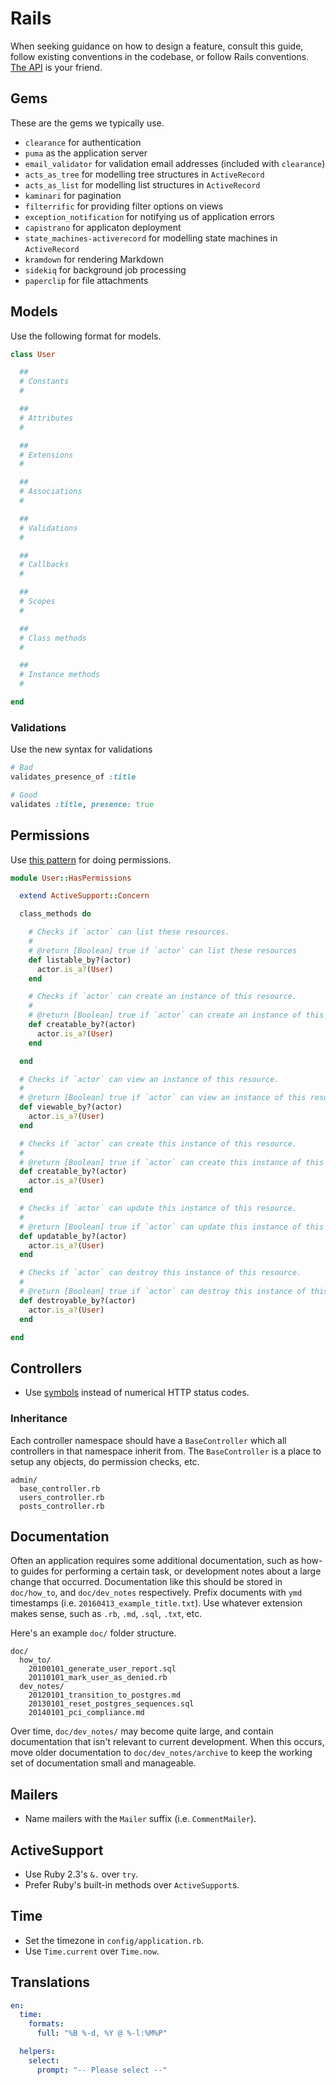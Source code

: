 # Rails

When seeking guidance on how to design a feature, consult this guide, follow existing conventions in the codebase, or follow Rails conventions. [The API](http://api.rubyonrails.org/) is your friend.

## Gems

These are the gems we typically use.

* `clearance` for authentication
* `puma` as the application server
* `email_validator` for validation email addresses (included with `clearance`)
* `acts_as_tree` for modelling tree structures in `ActiveRecord`
* `acts_as_list` for modelling list structures in `ActiveRecord`
* `kaminari` for pagination
* `filterrific` for providing filter options on views
* `exception_notification` for notifying us of application errors
* `capistrano` for applicaton deployment
* `state_machines-activerecord` for modelling state machines in `ActiveRecord`
* `kramdown` for rendering Markdown
* `sidekiq` for background job processing
* `paperclip` for file attachments

## Models

Use the following format for models.

```ruby
class User

  ##
  # Constants
  #

  ##
  # Attributes
  #

  ##
  # Extensions
  #

  ##
  # Associations
  #

  ##
  # Validations
  #

  ##
  # Callbacks
  #

  ##
  # Scopes
  #

  ##
  # Class methods
  #

  ##
  # Instance methods
  #

end
```

### Validations

Use the new syntax for validations

```ruby
# Bad
validates_presence_of :title

# Good
validates :title, presence: true
```

## Permissions

Use [this pattern](http://rails-recipes.clearcove.ca/pages/permissions_and_user_roles.html) for doing permissions.

```ruby
module User::HasPermissions

  extend ActiveSupport::Concern

  class_methods do

    # Checks if `actor` can list these resources.
    #
    # @return [Boolean] true if `actor` can list these resources
    def listable_by?(actor)
      actor.is_a?(User)
    end

    # Checks if `actor` can create an instance of this resource.
    #
    # @return [Boolean] true if `actor` can create an instance of this resource
    def creatable_by?(actor)
      actor.is_a?(User)
    end

  end

  # Checks if `actor` can view an instance of this resource.
  #
  # @return [Boolean] true if `actor` can view an instance of this resource
  def viewable_by?(actor)
    actor.is_a?(User)
  end

  # Checks if `actor` can create this instance of this resource.
  #
  # @return [Boolean] true if `actor` can create this instance of this resource
  def creatable_by?(actor)
    actor.is_a?(User)
  end

  # Checks if `actor` can update this instance of this resource.
  #
  # @return [Boolean] true if `actor` can update this instance of this resource
  def updatable_by?(actor)
    actor.is_a?(User)
  end

  # Checks if `actor` can destroy this instance of this resource.
  #
  # @return [Boolean] true if `actor` can destroy this instance of this resource
  def destroyable_by?(actor)
    actor.is_a?(User)
  end

end
```

## Controllers

* Use [symbols](http://guides.rubyonrails.org/layouts_and_rendering.html#the-status-option) instead of numerical HTTP status codes.

### Inheritance

Each controller namespace should have a `BaseController` which all controllers in that namespace inherit from. The `BaseController` is a place to setup any objects, do permission checks, etc.

```
admin/
  base_controller.rb
  users_controller.rb
  posts_controller.rb
```

## Documentation

Often an application requires some additional documentation, such as how-to guides for performing a certain task, or development notes about a large change that occurred. Documentation like this should be stored in `doc/how_to`, and `doc/dev_notes` respectively. Prefix documents with `ymd` timestamps (i.e. `20160413_example_title.txt`). Use whatever extension makes sense, such as `.rb`, `.md`, `.sql`, `.txt`, etc.

Here's an example `doc/` folder structure.

```
doc/
  how_to/
    20100101_generate_user_report.sql
    20110101_mark_user_as_denied.rb
  dev_notes/
    20120101_transition_to_postgres.md
    20130101_reset_postgres_sequences.sql
    20140101_pci_compliance.md
```

Over time, `doc/dev_notes/` may become quite large, and contain documentation that isn't relevant to current development. When this occurs, move older documentation to `doc/dev_notes/archive` to keep the working set of documentation small and manageable.

## Mailers

* Name mailers with the `Mailer` suffix (i.e. `CommentMailer`).

## ActiveSupport

* Use Ruby 2.3's `&.` over `try`.
* Prefer Ruby's built-in methods over `ActiveSupport`s.

## Time

* Set the timezone in `config/application.rb`.
* Use `Time.current` over `Time.now`.

## Translations

```yaml
en:
  time:
    formats:
      full: "%B %-d, %Y @ %-l:%M%P"

  helpers:
    select:
      prompt: "-- Please select --"
```
